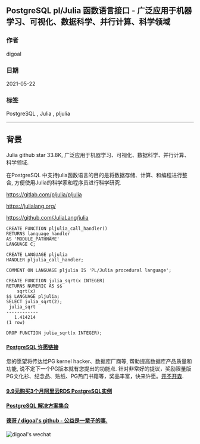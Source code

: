 ## PostgreSQL pl/Julia 函数语言接口 - 广泛应用于机器学习、可视化、数据科学、并行计算、科学领域  
  
### 作者  
digoal  
  
### 日期  
2021-05-22  
  
### 标签  
PostgreSQL , Julia , pljulia  
  
----  
  
## 背景  
  
Julia github star 33.8K, 广泛应用于机器学习、可视化、数据科学、并行计算、科学领域.    
  
在PostgreSQL 中支持julia函数语言的目的是将数据存储、计算、和编程进行整合, 方便使用Julia的科学家和程序员进行科学研究.   
  
https://gitlab.com/pljulia/pljulia  
  
https://julialang.org/  
  
https://github.com/JuliaLang/julia  
  
```  
CREATE FUNCTION pljulia_call_handler()  
RETURNS language_handler  
AS 'MODULE_PATHNAME'  
LANGUAGE C;  
  
CREATE LANGUAGE pljulia  
HANDLER pljulia_call_handler;  
  
COMMENT ON LANGUAGE pljulia IS 'PL/Julia procedural language';  
```  
  
```  
CREATE FUNCTION julia_sqrt(x INTEGER)  
RETURNS NUMERIC AS $$  
    sqrt(x)  
$$ LANGUAGE pljulia;  
SELECT julia_sqrt(2);  
 julia_sqrt   
------------  
   1.414214  
(1 row)  
  
DROP FUNCTION julia_sqrt(x INTEGER);  
```  
   
  
#### [PostgreSQL 许愿链接](https://github.com/digoal/blog/issues/76 "269ac3d1c492e938c0191101c7238216")
您的愿望将传达给PG kernel hacker、数据库厂商等, 帮助提高数据库产品质量和功能, 说不定下一个PG版本就有您提出的功能点. 针对非常好的提议，奖励限量版PG文化衫、纪念品、贴纸、PG热门书籍等，奖品丰富，快来许愿。[开不开森](https://github.com/digoal/blog/issues/76 "269ac3d1c492e938c0191101c7238216").  
  
  
#### [9.9元购买3个月阿里云RDS PostgreSQL实例](https://www.aliyun.com/database/postgresqlactivity "57258f76c37864c6e6d23383d05714ea")
  
  
#### [PostgreSQL 解决方案集合](https://yq.aliyun.com/topic/118 "40cff096e9ed7122c512b35d8561d9c8")
  
  
#### [德哥 / digoal's github - 公益是一辈子的事.](https://github.com/digoal/blog/blob/master/README.md "22709685feb7cab07d30f30387f0a9ae")
  
  
![digoal's wechat](../pic/digoal_weixin.jpg "f7ad92eeba24523fd47a6e1a0e691b59")
  
